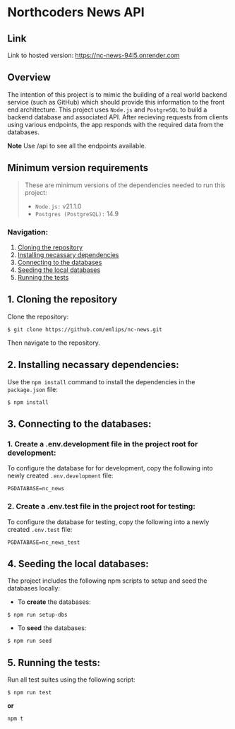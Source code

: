 # Northcoders News API

## Link

Link to hosted version: https://nc-news-94l5.onrender.com 

## Overview

The intention of this project is to mimic the building of a real world backend service (such as GitHub) which should provide this information to the front end architecture.
This project uses `Node.js` and `PostgreSQL` to build a backend database and associated API. After recieving requests from clients using various endpoints, the app responds with the required data from the databases.

**Note** Use /api to see all the endpoints available.


## Minimum version requirements

>These are minimum versions of the dependencies needed to run this project:
>* `Node.js:` v21.1.0
>* `Postgres (PostgreSQL):` 14.9
>

### Navigation:
1. [Cloning the repository](#1-cloning-the-repository)
2. [Installing necassary dependencies](#2-installing-necassary-dependencies)
3. [Connecting to the databases](#3-connecting-to-the-databases)
4. [Seeding the local databases](#4-seeding-the-local-databases)
5. [Running the tests](#5-running-the-tests)

## 1. Cloning the repository

Clone the repository:

```
$ git clone https://github.com/emlips/nc-news.git
```

Then navigate to the repository.


## 2. Installing necassary dependencies:

Use the `npm install` command to install the dependencies in the `package.json` file:

```
$ npm install
```

## 3. Connecting to the databases:

### 1. Create a .env.development file in the project root for development: ###

To configure the database for for development, copy the following into newly created `.env.development` file:

```
PGDATABASE=nc_news
```

### 2. Create a .env.test file in the project root for testing: ###

To configure the database for testing, copy the following into a newly created `.env.test` file:

```
PGDATABASE=nc_news_test
```

## 4. Seeding the local databases:

The project includes the following npm scripts to setup and seed the databases locally:

- To **create** the databases:

```
$ npm run setup-dbs
```

- To **seed** the databases:

```
$ npm run seed
```

## 5. Running the tests:

Run all test suites using the following script:

```
$ npm run test
```

**or**

```
npm t
```

